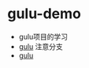 # gulu-demo
* gulu项目的学习
* [gulu](https://github.com/FrankFang/frank-test-1)  注意分支
* [gulu](https://github.com/FrankFang/gulu)